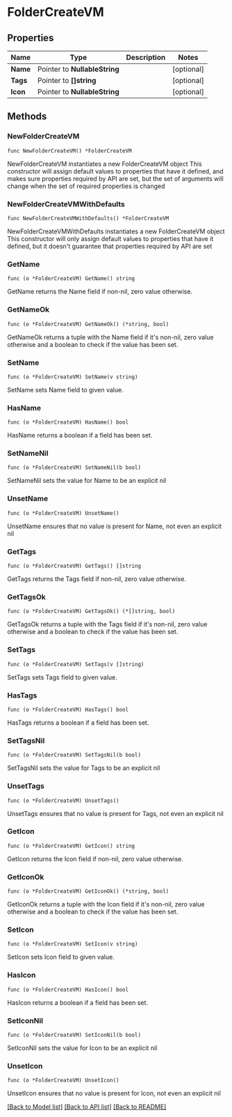 # FolderCreateVM

## Properties

Name | Type | Description | Notes
------------ | ------------- | ------------- | -------------
**Name** | Pointer to **NullableString** |  | [optional] 
**Tags** | Pointer to **[]string** |  | [optional] 
**Icon** | Pointer to **NullableString** |  | [optional] 

## Methods

### NewFolderCreateVM

`func NewFolderCreateVM() *FolderCreateVM`

NewFolderCreateVM instantiates a new FolderCreateVM object
This constructor will assign default values to properties that have it defined,
and makes sure properties required by API are set, but the set of arguments
will change when the set of required properties is changed

### NewFolderCreateVMWithDefaults

`func NewFolderCreateVMWithDefaults() *FolderCreateVM`

NewFolderCreateVMWithDefaults instantiates a new FolderCreateVM object
This constructor will only assign default values to properties that have it defined,
but it doesn't guarantee that properties required by API are set

### GetName

`func (o *FolderCreateVM) GetName() string`

GetName returns the Name field if non-nil, zero value otherwise.

### GetNameOk

`func (o *FolderCreateVM) GetNameOk() (*string, bool)`

GetNameOk returns a tuple with the Name field if it's non-nil, zero value otherwise
and a boolean to check if the value has been set.

### SetName

`func (o *FolderCreateVM) SetName(v string)`

SetName sets Name field to given value.

### HasName

`func (o *FolderCreateVM) HasName() bool`

HasName returns a boolean if a field has been set.

### SetNameNil

`func (o *FolderCreateVM) SetNameNil(b bool)`

 SetNameNil sets the value for Name to be an explicit nil

### UnsetName
`func (o *FolderCreateVM) UnsetName()`

UnsetName ensures that no value is present for Name, not even an explicit nil
### GetTags

`func (o *FolderCreateVM) GetTags() []string`

GetTags returns the Tags field if non-nil, zero value otherwise.

### GetTagsOk

`func (o *FolderCreateVM) GetTagsOk() (*[]string, bool)`

GetTagsOk returns a tuple with the Tags field if it's non-nil, zero value otherwise
and a boolean to check if the value has been set.

### SetTags

`func (o *FolderCreateVM) SetTags(v []string)`

SetTags sets Tags field to given value.

### HasTags

`func (o *FolderCreateVM) HasTags() bool`

HasTags returns a boolean if a field has been set.

### SetTagsNil

`func (o *FolderCreateVM) SetTagsNil(b bool)`

 SetTagsNil sets the value for Tags to be an explicit nil

### UnsetTags
`func (o *FolderCreateVM) UnsetTags()`

UnsetTags ensures that no value is present for Tags, not even an explicit nil
### GetIcon

`func (o *FolderCreateVM) GetIcon() string`

GetIcon returns the Icon field if non-nil, zero value otherwise.

### GetIconOk

`func (o *FolderCreateVM) GetIconOk() (*string, bool)`

GetIconOk returns a tuple with the Icon field if it's non-nil, zero value otherwise
and a boolean to check if the value has been set.

### SetIcon

`func (o *FolderCreateVM) SetIcon(v string)`

SetIcon sets Icon field to given value.

### HasIcon

`func (o *FolderCreateVM) HasIcon() bool`

HasIcon returns a boolean if a field has been set.

### SetIconNil

`func (o *FolderCreateVM) SetIconNil(b bool)`

 SetIconNil sets the value for Icon to be an explicit nil

### UnsetIcon
`func (o *FolderCreateVM) UnsetIcon()`

UnsetIcon ensures that no value is present for Icon, not even an explicit nil

[[Back to Model list]](../README.md#documentation-for-models) [[Back to API list]](../README.md#documentation-for-api-endpoints) [[Back to README]](../README.md)


